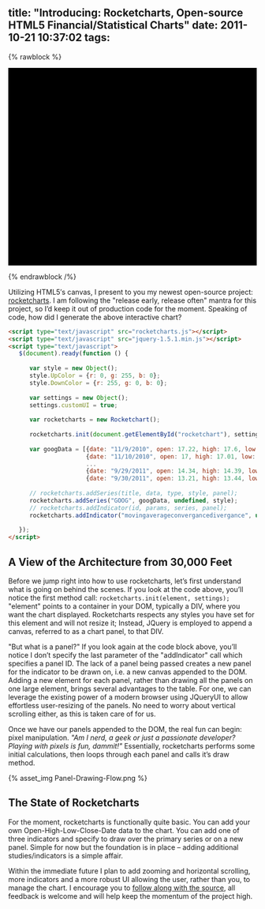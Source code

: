 title: "Introducing: Rocketcharts, Open-source HTML5 Financial/Statistical Charts"
date: 2011-10-21 10:37:02
tags:
---
{% rawblock %}
<script type="text/javascript" src="/2011/10/21/Introducing-Rocketcharts-Open-source-HTML5-Financial-Statistical-Charts/jquery-2.1.1.min.js"></script>
<script type="text/javascript" src="/2011/10/21/Introducing-Rocketcharts-Open-source-HTML5-Financial-Statistical-Charts/rocketcharts.js"></script>
<script type="text/javascript">
    document.addEventListener('DOMContentLoaded', function() {
        var style = {};
        style.UpColor = {r: 0, g: 255, b: 0};
        style.DownColor = {r: 255, g: 0, b: 0};
        
        var settings = {};
        settings.customUI = true;
        
        var rocketcharts = new Rocketchart();
        
        rocketcharts.init(document.getElementById("rocketchart"), settings); 
        
        var googData = [{date: "11/9/2010",open: 17.22,high: 17.6,low: 16.86,close: 16.97,volume: 56218900},
		{date: "11/10/2010",open: 17,high: 17.01,low: 16.75,close: 16.94,volume: 17012600},
		{date: "11/11/2010",open: 16.63,high: 16.86,low: 16.52,close: 16.8,volume: 15310600},
		{date: "11/12/2010",open: 16.65,high: 16.75,low: 16.4,close: 16.55,volume: 17703400},
		{date: "11/15/2010",open: 16.56,high: 16.89,low: 16.33,close: 16.6,volume: 18934600},
		{date: "11/16/2010",open: 16.45,high: 16.49,low: 16.1,close: 16.24,volume: 23484100},
		{date: "11/17/2010",open: 16.21,high: 16.33,low: 16.11,close: 16.15,volume: 10305800},
		{date: "11/18/2010",open: 16.4,high: 17.17,low: 16.29,close: 16.99,volume: 46500100},
		{date: "11/19/2010",open: 16.97,high: 16.97,low: 16.52,close: 16.57,volume: 24036200},
		{date: "11/22/2010",open: 16.43,high: 16.65,low: 16.25,close: 16.56,volume: 14316900},
		{date: "11/23/2010",open: 16.34,high: 16.43,low: 16.04,close: 16.19,volume: 22437900},
		{date: "11/24/2010",open: 16.31,high: 16.48,low: 16.15,close: 16.41,volume: 11561700},
		{date: "11/26/2010",open: 16.25,high: 16.4,low: 16.22,close: 16.22,volume: 4953900},
		{date: "11/29/2010",open: 16.1,high: 16.45,low: 15.95,close: 16.38,volume: 14653000},
		{date: "11/30/2010",open: 16.2,high: 16.34,low: 15.77,close: 15.82,volume: 24981100},
		{date: "12/1/2010",open: 16,high: 16.4,low: 16,close: 16.15,volume: 17435900},
		{date: "12/2/2010",open: 16.2,high: 16.41,low: 16.12,close: 16.33,volume: 13167300},
		{date: "12/3/2010",open: 16.27,high: 16.37,low: 16.2,close: 16.35,volume: 9228000},
		{date: "12/6/2010",open: 16.47,high: 16.6,low: 16.3,close: 16.33,volume: 12063800},
		{date: "12/7/2010",open: 16.5,high: 17.07,low: 16.5,close: 16.94,volume: 29056400},
		{date: "12/8/2010",open: 17.01,high: 17.22,low: 16.96,close: 17.02,volume: 21773300},
		{date: "12/9/2010",open: 17.12,high: 17.19,low: 16.8,close: 16.95,volume: 8673300},
		{date: "12/10/2010",open: 16.97,high: 17.05,low: 16.91,close: 17.01,volume: 8985300},
		{date: "12/13/2010",open: 16.9,high: 16.99,low: 16.69,close: 16.7,volume: 12755400},
		{date: "12/14/2010",open: 16.77,high: 16.84,low: 16.57,close: 16.63,volume: 11429500},
		{date: "12/15/2010",open: 16.55,high: 16.73,low: 16.42,close: 16.45,volume: 10944200},
		{date: "12/16/2010",open: 16.45,high: 16.7,low: 16.44,close: 16.51,volume: 12940500},
		{date: "12/17/2010",open: 16.51,high: 16.66,low: 16.32,close: 16.38,volume: 24896100},
		{date: "12/20/2010",open: 16.38,high: 16.42,low: 16.15,close: 16.28,volume: 17566400},
		{date: "12/21/2010",open: 16.31,high: 16.68,low: 16.2,close: 16.6,volume: 11394700},
		{date: "12/22/2010",open: 16.67,high: 16.78,low: 16.56,close: 16.63,volume: 6767500},
		{date: "12/23/2010",open: 16.56,high: 16.73,low: 16.45,close: 16.72,volume: 8889200},
		{date: "12/27/2010",open: 16.62,high: 16.63,low: 16.4,close: 16.48,volume: 7492300},
		{date: "12/28/2010",open: 16.47,high: 16.54,low: 16.33,close: 16.43,volume: 8389100},
		{date: "12/29/2010",open: 16.5,high: 16.77,low: 16.43,close: 16.61,volume: 7668600},
		{date: "12/30/2010",open: 16.6,high: 16.77,low: 16.52,close: 16.76,volume: 8318900},
		{date: "12/31/2010",open: 16.74,high: 16.76,low: 16.47,close: 16.63,volume: 7754500},
		{date: "1/3/2011",open: 16.81,high: 16.94,low: 16.67,close: 16.75,volume: 17684000},
		{date: "1/4/2011",open: 16.71,high: 16.83,low: 16.57,close: 16.59,volume: 11092800},
		{date: "1/5/2011",open: 16.55,high: 16.91,low: 16.34,close: 16.91,volume: 23447700},
		{date: "1/6/2011",open: 16.9,high: 17.34,low: 16.77,close: 17.06,volume: 30656800},
		{date: "1/7/2011",open: 17.03,high: 17.17,low: 16.65,close: 16.9,volume: 19869500},
		{date: "1/10/2011",open: 16.78,high: 16.8,low: 16.5,close: 16.6,volume: 16176700},
		{date: "1/11/2011",open: 16.7,high: 16.73,low: 16.53,close: 16.58,volume: 14615700},
		{date: "1/12/2011",open: 16.71,high: 16.81,low: 16.59,close: 16.65,volume: 15066200},
		{date: "1/13/2011",open: 16.64,high: 16.92,low: 16.57,close: 16.75,volume: 15961000},
		{date: "1/14/2011",open: 16.67,high: 16.83,low: 16.6,close: 16.81,volume: 13593500},
		{date: "1/18/2011",open: 16.62,high: 16.68,low: 16.42,close: 16.5,volume: 21392500},
		{date: "1/19/2011",open: 16.49,high: 16.55,low: 16.23,close: 16.31,volume: 17130000},
		{date: "1/20/2011",open: 16.29,high: 16.33,low: 16.09,close: 16.23,volume: 14622700},
		{date: "1/21/2011",open: 16.27,high: 16.31,low: 15.93,close: 15.97,volume: 23366200},
		{date: "1/24/2011",open: 16,high: 16.24,low: 15.76,close: 16.09,volume: 23375300},
		{date: "1/25/2011",open: 16.17,high: 16.19,low: 15.85,close: 16.02,volume: 26673100},
		{date: "1/26/2011",open: 15.93,high: 16.05,low: 15.41,close: 15.57,volume: 49690800},
		{date: "1/27/2011",open: 15.58,high: 16.36,low: 15.58,close: 16.2,volume: 39067000},
		{date: "1/28/2011",open: 16.15,high: 16.21,low: 15.68,close: 15.83,volume: 24734000},
		{date: "1/31/2011",open: 15.82,high: 16.2,low: 15.79,close: 16.12,volume: 22911400},
		{date: "2/1/2011",open: 16.33,high: 16.46,low: 16.23,close: 16.38,volume: 26938900},
		{date: "2/2/2011",open: 16.25,high: 16.66,low: 16.25,close: 16.57,volume: 21106800},
		{date: "2/3/2011",open: 16.48,high: 16.91,low: 16.4,close: 16.69,volume: 33314600},
		{date: "2/4/2011",open: 16.74,high: 16.91,low: 16.45,close: 16.79,volume: 19127900},
		{date: "2/7/2011",open: 16.81,high: 17,low: 16.77,close: 16.8,volume: 16046500},
		{date: "2/8/2011",open: 16.83,high: 16.85,low: 16.48,close: 16.6,volume: 17932000},
		{date: "2/9/2011",open: 16.54,high: 16.7,low: 16.35,close: 16.43,volume: 17778700},
		{date: "2/10/2011",open: 16.39,high: 16.72,low: 16.35,close: 16.62,volume: 15430500},
		{date: "2/11/2011",open: 16.58,high: 16.87,low: 16.54,close: 16.85,volume: 15386300},
		{date: "2/14/2011",open: 16.84,high: 16.93,low: 16.72,close: 16.89,volume: 14503000},
		{date: "2/15/2011",open: 16.8,high: 17.39,low: 16.78,close: 17.2,volume: 31395200},
		{date: "2/16/2011",open: 17.23,high: 17.82,low: 17.21,close: 17.76,volume: 41824100},
		{date: "2/17/2011",open: 17.75,high: 17.82,low: 17.5,close: 17.77,volume: 23566600},
		{date: "2/18/2011",open: 17.69,high: 17.84,low: 17.57,close: 17.66,volume: 13729900},
		{date: "2/22/2011",open: 17.08,high: 17.39,low: 16.87,close: 16.91,volume: 34759500},
		{date: "2/23/2011",open: 17.03,high: 17.1,low: 16.35,close: 16.58,volume: 35225100},
		{date: "2/24/2011",open: 16.66,high: 16.73,low: 16.04,close: 16.37,volume: 31570400},
		{date: "2/25/2011",open: 16.39,high: 16.77,low: 16.38,close: 16.5,volume: 16939600},
		{date: "2/28/2011",open: 16.37,high: 16.6,low: 16.28,close: 16.4,volume: 20210300},
		{date: "3/1/2011",open: 16.46,high: 16.49,low: 16.08,close: 16.1,volume: 16702800},
		{date: "3/2/2011",open: 16.65,high: 16.85,low: 16.6,close: 16.63,volume: 24521100},
		{date: "3/3/2011",open: 16.85,high: 17.05,low: 16.76,close: 16.86,volume: 35202100},
		{date: "3/4/2011",open: 16.75,high: 17.2,low: 16.72,close: 17.08,volume: 20274200},
		{date: "3/7/2011",open: 17.07,high: 17.15,low: 16.49,close: 16.7,volume: 18770800},
		{date: "3/8/2011",open: 16.74,high: 17.02,low: 16.72,close: 16.94,volume: 12717200},
		{date: "3/9/2011",open: 16.89,high: 17.7,low: 16.85,close: 17.65,volume: 33798000},
		{date: "3/10/2011",open: 17.3,high: 17.39,low: 16.93,close: 17.06,volume: 25659700},
		{date: "3/11/2011",open: 17,high: 17.54,low: 17,close: 17.42,volume: 19454900},
		{date: "3/14/2011",open: 17.24,high: 17.44,low: 17.09,close: 17.31,volume: 21615500},
		{date: "3/15/2011",open: 16.66,high: 16.68,low: 16.04,close: 16.33,volume: 51489300},
		{date: "3/16/2011",open: 16.33,high: 16.48,low: 15.85,close: 15.91,volume: 38378500},
		{date: "3/17/2011",open: 16.16,high: 16.42,low: 15.81,close: 15.86,volume: 37548800},
		{date: "3/18/2011",open: 16.1,high: 16.19,low: 16.01,close: 16.03,volume: 26660400},
		{date: "3/21/2011",open: 16.18,high: 16.5,low: 16.16,close: 16.29,volume: 20613700},
		{date: "3/22/2011",open: 16.29,high: 16.48,low: 16.16,close: 16.36,volume: 30692400},
		{date: "3/23/2011",open: 16.3,high: 16.34,low: 15.98,close: 16.13,volume: 30842500},
		{date: "3/24/2011",open: 16.19,high: 16.91,low: 16.17,close: 16.83,volume: 20120300},
		{date: "3/25/2011",open: 16.94,high: 17.05,low: 16.7,close: 16.96,volume: 21047200},
		{date: "3/28/2011",open: 17.01,high: 17.06,low: 16.58,close: 16.58,volume: 16066700},
		{date: "3/29/2011",open: 16.6,high: 16.78,low: 16.53,close: 16.75,volume: 10037900},
		{date: "3/30/2011",open: 16.83,high: 16.92,low: 16.68,close: 16.74,volume: 12944600},
		{date: "3/31/2011",open: 16.71,high: 16.88,low: 16.65,close: 16.68,volume: 15131500},
		{date: "4/1/2011",open: 16.83,high: 16.98,low: 16.72,close: 16.84,volume: 12487400},
		{date: "4/4/2011",open: 16.9,high: 17.05,low: 16.81,close: 16.87,volume: 9560800},
		{date: "4/5/2011",open: 16.81,high: 17.29,low: 16.79,close: 17.11,volume: 18464500},
		{date: "4/6/2011",open: 17.17,high: 17.2,low: 16.94,close: 17.05,volume: 13298700},
		{date: "4/7/2011",open: 16.91,high: 17.1,low: 16.79,close: 17,volume: 12778700},
		{date: "4/8/2011",open: 17.08,high: 17.11,low: 16.77,close: 16.77,volume: 13114200},
		{date: "4/11/2011",open: 16.91,high: 16.96,low: 16.37,close: 16.59,volume: 34841900},
		{date: "4/12/2011",open: 16.55,high: 16.64,low: 16.29,close: 16.36,volume: 19783600},
		{date: "4/13/2011",open: 16.43,high: 16.69,low: 16.43,close: 16.64,volume: 16700400},
		{date: "4/14/2011",open: 16.55,high: 16.82,low: 16.43,close: 16.69,volume: 16595500},
		{date: "4/15/2011",open: 16.64,high: 16.78,low: 16.54,close: 16.62,volume: 14756500},
		{date: "4/18/2011",open: 16.35,high: 16.44,low: 16.06,close: 16.35,volume: 21935700},
		{date: "4/19/2011",open: 16.21,high: 16.36,low: 16.08,close: 16.12,volume: 31547400},
		{date: "4/20/2011",open: 16.7,high: 17.23,low: 16.59,close: 16.87,volume: 34310400},
		{date: "4/21/2011",open: 16.93,high: 16.94,low: 16.74,close: 16.85,volume: 13985200},
		{date: "4/25/2011",open: 17.01,high: 17.31,low: 16.9,close: 17.11,volume: 17771500},
		{date: "4/26/2011",open: 17.11,high: 17.37,low: 17.02,close: 17.28,volume: 20062300},
		{date: "4/27/2011",open: 17.3,high: 17.43,low: 17.18,close: 17.26,volume: 16659400},
		{date: "4/28/2011",open: 17.22,high: 17.53,low: 17.17,close: 17.51,volume: 14414700},
		{date: "4/29/2011",open: 17.46,high: 17.77,low: 17.36,close: 17.7,volume: 30800000},
		{date: "5/2/2011",open: 17.79,high: 18.35,low: 17.57,close: 18.14,volume: 44030600},
		{date: "5/3/2011",open: 18.23,high: 18.64,low: 17.88,close: 17.92,volume: 32622700},
		{date: "5/4/2011",open: 17.99,high: 18.38,low: 17.96,close: 18.2,volume: 23584900},
		{date: "5/5/2011",open: 18.12,high: 18.56,low: 18.05,close: 18.43,volume: 30788400},
		{date: "5/6/2011",open: 18.59,high: 18.8,low: 18.38,close: 18.65,volume: 29690800},
		{date: "5/9/2011",open: 18.6,high: 18.84,low: 18.54,close: 18.56,volume: 15595600},
		{date: "5/10/2011",open: 18.67,high: 18.7,low: 18.42,close: 18.55,volume: 18507100},
		{date: "5/11/2011",open: 18.45,high: 18.61,low: 16.74,close: 17.2,volume: 131183400},
		{date: "5/12/2011",open: 17.12,high: 17.81,low: 16.93,close: 17.17,volume: 52300000},
		{date: "5/13/2011",open: 16.14,high: 16.84,low: 15.96,close: 16.55,volume: 120036300},
		{date: "5/16/2011",open: 16.68,high: 16.69,low: 15.63,close: 15.81,volume: 62082200},
		{date: "5/17/2011",open: 15.88,high: 16.07,low: 15.73,close: 16,volume: 31205200},
		{date: "5/18/2011",open: 16.07,high: 16.16,low: 15.75,close: 15.96,volume: 25649600},
		{date: "5/19/2011",open: 16.05,high: 16.49,low: 16.04,close: 16.35,volume: 40356400},
		{date: "5/20/2011",open: 16.32,high: 16.44,low: 16.15,close: 16.3,volume: 23492200},
		{date: "5/23/2011",open: 16.05,high: 16.17,low: 16,close: 16.06,volume: 19250500},
		{date: "5/24/2011",open: 16.11,high: 16.41,low: 16.05,close: 16.14,volume: 23150600},
		{date: "5/25/2011",open: 16.19,high: 16.99,low: 16.1,close: 16.15,volume: 34166900},
		{date: "5/26/2011",open: 16.18,high: 16.22,low: 15.88,close: 15.98,volume: 23999500},
		{date: "5/27/2011",open: 16.03,high: 16.19,low: 15.95,close: 16.02,volume: 20091200},
		{date: "5/31/2011",open: 16.17,high: 16.59,low: 16.12,close: 16.55,volume: 30248700},
		{date: "6/1/2011",open: 16.34,high: 16.43,low: 15.79,close: 15.85,volume: 40282000},
		{date: "6/2/2011",open: 16,high: 16.11,low: 15.87,close: 16.02,volume: 21005000},
		{date: "6/3/2011",open: 15.82,high: 16,low: 15.63,close: 15.68,volume: 22230500},
		{date: "6/6/2011",open: 15.65,high: 15.85,low: 15.41,close: 15.45,volume: 18200400},
		{date: "6/7/2011",open: 15.54,high: 15.65,low: 15.32,close: 15.45,volume: 16516100},
		{date: "6/8/2011",open: 15.37,high: 15.38,low: 15.08,close: 15.1,volume: 21986600},
		{date: "6/9/2011",open: 15.18,high: 15.33,low: 14.94,close: 15.22,volume: 18681900},
		{date: "6/10/2011",open: 15.27,high: 15.73,low: 15.11,close: 15.2,volume: 19452400},
		{date: "6/13/2011",open: 15.2,high: 15.34,low: 15.1,close: 15.16,volume: 14581200},
		{date: "6/14/2011",open: 15.26,high: 15.56,low: 15.19,close: 15.2,volume: 21994400},
		{date: "6/15/2011",open: 15.01,high: 15.05,low: 14.5,close: 14.81,volume: 41286100},
		{date: "6/16/2011",open: 15.01,high: 15.09,low: 14.65,close: 14.78,volume: 24446700},
		{date: "6/17/2011",open: 14.98,high: 14.98,low: 14.56,close: 14.7,volume: 22963400},
		{date: "6/20/2011",open: 14.66,high: 15.42,low: 14.66,close: 14.99,volume: 32646500},
		{date: "6/21/2011",open: 15.03,high: 15.38,low: 14.91,close: 15.35,volume: 17507800},
		{date: "6/22/2011",open: 15.29,high: 15.53,low: 15.19,close: 15.23,volume: 30081100},
		{date: "6/23/2011",open: 15.08,high: 15.09,low: 14.72,close: 15.08,volume: 32494700},
		{date: "6/24/2011",open: 15.08,high: 15.16,low: 14.85,close: 14.89,volume: 25340600},
		{date: "6/27/2011",open: 14.87,high: 14.98,low: 14.77,close: 14.88,volume: 13836300},
		{date: "6/28/2011",open: 14.95,high: 15.18,low: 14.88,close: 14.95,volume: 16056600},
		{date: "6/29/2011",open: 14.96,high: 15.05,low: 14.68,close: 14.89,volume: 25465200},
		{date: "6/30/2011",open: 14.98,high: 15.1,low: 14.64,close: 15.04,volume: 34905700},
		{date: "7/1/2011",open: 15.08,high: 15.5,low: 15.02,close: 15.45,volume: 16272500},
		{date: "7/5/2011",open: 15.4,high: 15.67,low: 15.25,close: 15.49,volume: 20481700},
		{date: "7/6/2011",open: 15.53,high: 15.81,low: 15.52,close: 15.72,volume: 18287200},
		{date: "7/7/2011",open: 15.78,high: 15.95,low: 15.7,close: 15.81,volume: 20991400},
		{date: "7/8/2011",open: 15.62,high: 15.69,low: 15.44,close: 15.61,volume: 14364900},
		{date: "7/11/2011",open: 15.43,high: 15.44,low: 14.99,close: 15.05,volume: 21486700},
		{date: "7/12/2011",open: 15.01,high: 15.18,low: 14.85,close: 14.86,volume: 22791100},
		{date: "7/13/2011",open: 15.01,high: 15.1,low: 14.87,close: 14.91,volume: 16646100},
		{date: "7/14/2011",open: 14.88,high: 14.99,low: 14.6,close: 14.63,volume: 27078600},
		{date: "7/15/2011",open: 14.75,high: 14.94,low: 14.61,close: 14.69,volume: 19745100},
		{date: "7/18/2011",open: 14.68,high: 14.69,low: 14.37,close: 14.42,volume: 24493400},
		{date: "7/19/2011",open: 14.57,high: 14.69,low: 14.45,close: 14.59,volume: 30132600},
		{date: "7/20/2011",open: 14.15,high: 14.15,low: 13.45,close: 13.48,volume: 63065600},
		{date: "7/21/2011",open: 13.5,high: 13.63,low: 13.36,close: 13.59,volume: 30487100},
		{date: "7/22/2011",open: 13.65,high: 14.05,low: 13.57,close: 13.98,volume: 30144800},
		{date: "7/25/2011",open: 13.84,high: 13.88,low: 13.68,close: 13.69,volume: 16725400},
		{date: "7/26/2011",open: 13.7,high: 13.99,low: 13.65,close: 13.94,volume: 20934200},
		{date: "7/27/2011",open: 13.87,high: 13.9,low: 13.57,close: 13.59,volume: 20559500},
		{date: "7/28/2011",open: 13.6,high: 13.71,low: 13.43,close: 13.5,volume: 20621700},
		{date: "7/29/2011",open: 13.89,high: 14.07,low: 13.04,close: 13.1,volume: 67673900},
		{date: "8/1/2011",open: 13.24,high: 13.34,low: 12.95,close: 13.1,volume: 26859400},
		{date: "8/2/2011",open: 12.96,high: 13.18,low: 12.75,close: 12.76,volume: 25656100},
		{date: "8/3/2011",open: 12.77,high: 13.07,low: 12.53,close: 13.02,volume: 26161900},
		{date: "8/4/2011",open: 12.8,high: 12.86,low: 11.99,close: 12,volume: 39428900},
		{date: "8/5/2011",open: 12.08,high: 12.12,low: 11.41,close: 11.74,volume: 47066200},
		{date: "8/8/2011",open: 11.43,high: 11.8,low: 11.09,close: 11.09,volume: 59560200},
		{date: "8/9/2011",open: 11.3,high: 12.09,low: 11.25,close: 12.09,volume: 47484100},
		{date: "8/10/2011",open: 11.77,high: 12.14,low: 11.62,close: 11.77,volume: 48027400},
		{date: "8/11/2011",open: 11.89,high: 12.92,low: 11.88,close: 12.86,volume: 51098800},
		{date: "8/12/2011",open: 12.81,high: 13.62,low: 12.76,close: 13.59,volume: 48472500},
		{date: "8/15/2011",open: 13.63,high: 13.69,low: 13.27,close: 13.47,volume: 25682800},
		{date: "8/16/2011",open: 13.34,high: 13.57,low: 13.18,close: 13.48,volume: 25581900},
		{date: "8/17/2011",open: 13.49,high: 13.62,low: 13.32,close: 13.47,volume: 17006500},
		{date: "8/18/2011",open: 13.02,high: 13.09,low: 12.8,close: 12.96,volume: 30447700},
		{date: "8/19/2011",open: 12.75,high: 13.08,low: 12.72,close: 12.92,volume: 26183900},
		{date: "8/22/2011",open: 13.16,high: 13.23,low: 12.77,close: 12.84,volume: 14199400},
		{date: "8/23/2011",open: 12.91,high: 13.35,low: 12.75,close: 13.35,volume: 17186500},
		{date: "8/24/2011",open: 13.28,high: 13.3,low: 12.79,close: 13.15,volume: 24967200},
		{date: "8/25/2011",open: 13.12,high: 13.21,low: 12.81,close: 12.87,volume: 21796100},
		{date: "8/26/2011",open: 12.8,high: 12.89,low: 12.52,close: 12.74,volume: 35882600},
		{date: "8/29/2011",open: 12.9,high: 13.68,low: 12.69,close: 13.68,volume: 30990800},
		{date: "8/30/2011",open: 13.3,high: 13.98,low: 13.23,close: 13.84,volume: 29162300},
		{date: "8/31/2011",open: 13.91,high: 13.94,low: 13.54,close: 13.61,volume: 25390700},
		{date: "9/1/2011",open: 13.67,high: 13.78,low: 13.32,close: 13.35,volume: 17847800},
		{date: "9/2/2011",open: 13.12,high: 13.13,low: 12.86,close: 12.87,volume: 20508600},
		{date: "9/6/2011",open: 12.52,high: 12.95,low: 12.45,close: 12.91,volume: 54297300},
		{date: "9/7/2011",open: 13.75,high: 14,low: 13.24,close: 13.61,volume: 77324200},
		{date: "9/8/2011",open: 13.57,high: 14.49,low: 13.37,close: 14.44,volume: 93945500},
		{date: "9/9/2011",open: 14.36,high: 14.57,low: 14.07,close: 14.48,volume: 60009600},
		{date: "9/12/2011",open: 14.12,high: 14.28,low: 13.92,close: 14.26,volume: 32692700},
		{date: "9/13/2011",open: 14.3,high: 14.34,low: 14.12,close: 14.26,volume: 19928800},
		{date: "9/14/2011",open: 14.47,high: 14.94,low: 14.34,close: 14.55,volume: 37385000},
		{date: "9/15/2011",open: 14.73,high: 15.4,low: 14.51,close: 14.89,volume: 58548900},
		{date: "9/16/2011",open: 15.09,high: 15.34,low: 14.94,close: 14.97,volume: 56810800},
		{date: "9/19/2011",open: 14.76,high: 14.79,low: 14.4,close: 14.61,volume: 27249700},
		{date: "9/20/2011",open: 14.53,high: 14.66,low: 14.28,close: 14.36,volume: 21767200},
		{date: "9/21/2011",open: 14.38,high: 14.6,low: 13.96,close: 13.96,volume: 32012800},
		{date: "9/22/2011",open: 14.2,high: 14.25,low: 13.69,close: 13.99,volume: 60439700},
		{date: "9/23/2011",open: 14.23,high: 14.83,low: 14.12,close: 14.71,volume: 49322600},
		{date: "9/26/2011",open: 14.79,high: 14.8,low: 14.23,close: 14.75,volume: 24466200},
		{date: "9/27/2011",open: 14.92,high: 15,low: 14.44,close: 14.54,volume: 25084400},
		{date: "9/28/2011",open: 14.61,high: 14.62,low: 14.15,close: 14.19,volume: 21271900},
		{date: "9/29/2011",open: 14.34,high: 14.39,low: 13.15,close: 13.42,volume: 45776600},
		{date: "9/30/2011",open: 13.21,high: 13.44,low: 13.11,close: 13.17,volume: 30232800}];
        
        rocketcharts.addSeries("GOOG", googData, undefined, style);
        rocketcharts.addIndicator("parabolicsar", undefined, 0, 0);
        rocketcharts.addIndicator("movingaverageconvergencedivergence", undefined, 0);
    });
</script>
<div id="rocketchart" style="width: 100%; height: 400px; background-color: black; margin: 0 0 1em 0;"></div>
{% endrawblock /%}

Utilizing HTML5′s canvas, I present to you my newest open-source project: [rocketcharts](https://github.com/chasebgale/rocketcharts). I am following the "release early, release often" mantra for this project, so I’d keep it out of production code for the moment. Speaking of code, how did I generate the above interactive chart?

```html
<script type="text/javascript" src="rocketcharts.js"></script>
<script type="text/javascript" src="jquery-1.5.1.min.js"></script>
<script type="text/javascript">
   $(document).ready(function () {    
 
      var style = new Object();
      style.UpColor = {r: 0, g: 255, b: 0};
      style.DownColor = {r: 255, g: 0, b: 0};
 
      var settings = new Object();
      settings.customUI = true;
      
      var rocketcharts = new Rocketchart();
 
      rocketcharts.init(document.getElementById("rocketchart"), settings); 
 
      var googData = [{date: "11/9/2010", open: 17.22, high: 17.6, low: 16.86, close: 16.97, volume: 56218900},
                      {date: "11/10/2010", open: 17, high: 17.01, low: 16.75, close: 16.94, volume: 17012600},
                      ...
                      {date: "9/29/2011", open: 14.34, high: 14.39, low: 13.15, close: 13.42, volume: 45776600},
                      {date: "9/30/2011", open: 13.21, high: 13.44, low: 13.11, close: 13.17, volume: 30232800}];
 
      // rocketcharts.addSeries(title, data, type, style, panel);
      rocketcharts.addSeries("GOOG", googData, undefined, style);
      // rocketcharts.addIndicator(id, params, series, panel);
      rocketcharts.addIndicator("movingaverageconvergancedivergance", undefined, 0);
 
   });
</script>
```

## A View of the Architecture from 30,000 Feet

Before we jump right into how to use rocketcharts, let’s first understand what is going on behind the scenes. If you look at the code above, you’ll notice the first method call: `rocketcharts.init(element, settings);` "element" points to a container in your DOM, typically a DIV, where you want the chart displayed. Rocketcharts respects any styles you have set for this element and will not resize it; Instead, JQuery is employed to append a canvas, referred to as a chart panel, to that DIV.

"But what is a panel?" If you look again at the code block above, you’ll notice I don’t specify the last parameter of the "addIndicator" call which specifies a panel ID. The lack of a panel being passed creates a new panel for the indicator to be drawn on, i.e. a new canvas appended to the DOM. Adding a new element for each panel, rather than drawing all the panels on one large element, brings several advantages to the table. For one, we can leverage the existing power of a modern browser using JQueryUI to allow effortless user-resizing of the panels. No need to worry about vertical scrolling either, as this is taken care of for us.

Once we have our panels appended to the DOM, the real fun can begin: pixel manipulation. *"Am I nerd, a geek or just a passionate developer? Playing with pixels is fun, dammit!"* Essentially, rocketcharts performs some initial calculations, then loops through each panel and calls it’s draw method.

{% asset_img Panel-Drawing-Flow.png %}

## The State of Rocketcharts

For the moment, rocketcharts is functionally quite basic. You can add your own Open-High-Low-Close-Date data to the chart. You can add one of three indicators and specify to draw over the primary series or on a new panel. Simple for now but the foundation is in place – adding additional studies/indicators is a simple affair.

Within the immediate future I plan to add zooming and horizontal scrolling, more indicators and a more robust UI allowing the user, rather than you, to manage the chart. I encourage you to [follow along with the source](https://github.com/chasebgale/rocketcharts), all feedback is welcome and will help keep the momentum of the project high.